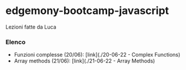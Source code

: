 # edgemony-bootcamp-javascript

Lezioni fatte da Luca

### Elenco

- Funzioni complesse (20/06): [link](./20-06-22 - Complex Functions)
- Array methods (21/06): [link](./21-06-22 - Array Methods)